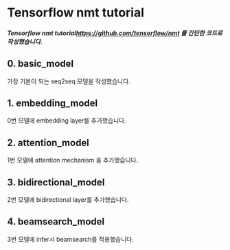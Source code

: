 # Tensorflow nmt tutorial
##### Tensorflow nmt tutorial<https://github.com/tensorflow/nmt> 를 간단한 코드로 작성했습니다.



## 0. basic_model
가장 기본이 되는 seq2seq 모델을 작성했습니다.


## 1. embedding_model
0번 모델에 embedding layer를 추가했습니다.


## 2. attention_model
1번 모델에 attention mechanism 을 추가했습니다.


## 3. bidirectional_model
2번 모델에 bidirectional layer를 추가했습니다.


## 4. beamsearch_model
3번 모델에 infer시  beamsearch를 적용했습니다.


